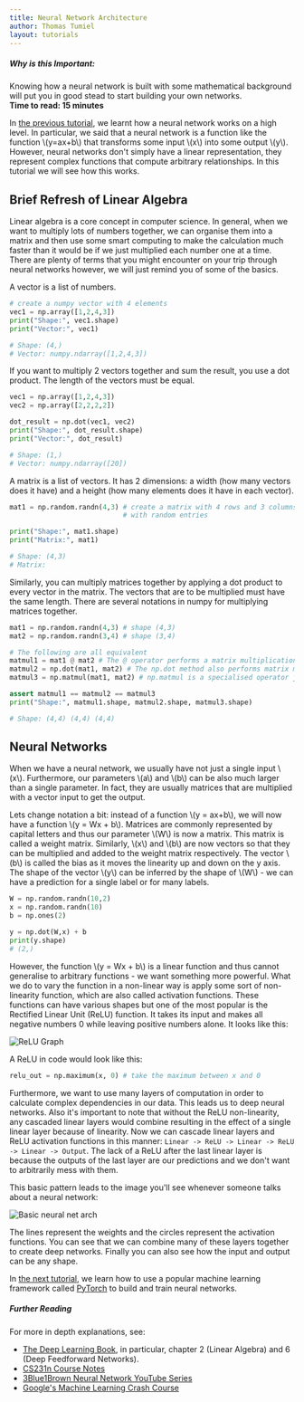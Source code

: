 ```yaml
---
title: Neural Network Architecture
author: Thomas Tumiel
layout: tutorials
---
```


<div class="alert alert-block alert-info">
<h5>Why is this Important:</h5>
Knowing how a neural network is built with some mathematical background will put you in good stead to start building your own networks.
<br />
<strong>Time to read: 15 minutes</strong>
</div>

In [the previous tutorial](/tutorials/neural-nets), we learnt how a neural network works on a high level. In particular, we said that a neural network is a function like the function \\(y=ax+b\\) that transforms some input \\(x\\) into some output \\(y\\). However, neural networks don't simply have a linear representation, they represent complex functions that compute arbitrary relationships. In this tutorial we will see how this works.

## Brief Refresh of Linear Algebra

Linear algebra is a core concept in computer science. In general, when we want to multiply lots of numbers together, we can organise them into a matrix and then use some smart computing to make the calculation much faster than it would be if we just multiplied each number one at a time. There are plenty of terms that you might encounter on your trip through neural networks however, we will just remind you of some of the basics.

A vector is a list of numbers.

```python
# create a numpy vector with 4 elements
vec1 = np.array([1,2,4,3])
print("Shape:", vec1.shape)
print("Vector:", vec1)

# Shape: (4,)
# Vector: numpy.ndarray([1,2,4,3])
```

If you want to multiply 2 vectors together and sum the result, you use a dot product. The length of the vectors must be equal.

```python
vec1 = np.array([1,2,4,3])
vec2 = np.array([2,2,2,2])

dot_result = np.dot(vec1, vec2)
print("Shape:", dot_result.shape)
print("Vector:", dot_result)

# Shape: (1,)
# Vector: numpy.ndarray([20])
```

A matrix is a list of vectors. It has 2 dimensions: a width (how many vectors does it have) and a height (how many elements does it have in each vector).

```python
mat1 = np.random.randn(4,3) # create a matrix with 4 rows and 3 columns
                            # with random entries

print("Shape:", mat1.shape)
print("Matrix:", mat1)

# Shape: (4,3)
# Matrix:
```

Similarly, you can multiply matrices together by applying a dot product to every vector in the matrix. The vectors that are to be multiplied must have the same length. There are several notations in numpy for multiplying matrices together.

```python
mat1 = np.random.randn(4,3) # shape (4,3)
mat2 = np.random.randn(3,4) # shape (3,4)

# The following are all equivalent
matmul1 = mat1 @ mat2 # The @ operator performs a matrix multiplication in python >=3.5
matmul2 = np.dot(mat1, mat2) # The np.dot method also performs matrix multiplication
matmul3 = np.matmul(mat1, mat2) # np.matmul is a specialised operator just for matrices

assert matmul1 == matmul2 == matmul3
print("Shape:", matmul1.shape, matmul2.shape, matmul3.shape)

# Shape: (4,4) (4,4) (4,4)
```

## Neural Networks

When we have a neural network, we usually have not just a single input \\(x\\). Furthermore, our parameters \\(a\\) and \\(b\\) can be also much larger than a single parameter. In fact, they are usually matrices that are multiplied with a vector input to get the output.

Lets change notation a bit: instead of a function \\(y = ax+b\\), we will now have a function \\(y = Wx + b\\). Matrices are commonly represented by capital letters and thus our parameter \\(W\\) is now a matrix. This matrix is called a weight matrix. Similarly, \\(x\\) and \\(b\\) are now vectors so that they can be multiplied and added to the weight matrix respectively. The vector \\(b\\) is called the bias as it moves the linearity up and down on the y axis. The shape of the vector \\(y\\) can be inferred by the shape of \\(W\\) - we can have a prediction for a single label or for many labels.

```python
W = np.random.randn(10,2)
x = np.random.randn(10)
b = np.ones(2)

y = np.dot(W,x) + b
print(y.shape)
# (2,)
```

However, the function \\(y = Wx + b\\) is a linear function and thus cannot generalise to arbitrary functions - we want something more powerful. What we do to vary the function in a non-linear way is apply some sort of non-linearity function, which are also called activation functions. These functions can have various shapes but one of the most popular is the Rectified Linear Unit (ReLU) function. It takes its input and makes all negative numbers 0 while leaving positive numbers alone. It looks like this:

![ReLU Graph]()

A ReLU in code would look like this:

```python
relu_out = np.maximum(x, 0) # take the maximum between x and 0
```

Furthermore, we want to use many layers of computation in order to calculate complex dependencies in our data. This leads us to deep neural networks. Also it's important to note that without the ReLU non-linearity, any cascaded linear layers would combine resulting in the effect of a single linear layer because of linearity. Now we can cascade linear layers and ReLU activation functions in this manner: `Linear -> ReLU -> Linear -> ReLU -> Linear -> Output`. The lack of a ReLU after the last linear layer is because the outputs of the last layer are our predictions and we don't want to arbitrarily mess with them.

This basic pattern leads to the image you'll see whenever someone talks about a neural network:

![Basic neural net arch]()

The lines represent the weights and the circles represent the activation functions. You can see that we can combine many of these layers together to create deep networks. Finally you can also see how the input and output can be any shape.

In [the next tutorial](/tutorials/pytorch-basics), we learn how to use a popular machine learning framework called [PyTorch](https://pytorch.org/) to build and train neural networks.

<div class="alert alert-block alert-info">
<h5>Further Reading</h5>
For more in depth explanations, see:
<ul>
<li><a href="https://www.deeplearningbook.org/">The Deep Learning Book</a>, in particular, chapter 2 (Linear Algebra) and 6 (Deep Feedforward Networks).</li>
<li><a href="http://cs231n.github.io/neural-networks-1/">CS231n Course Notes</a></li>
<li><a href="https://www.youtube.com/playlist?list=PLZHQObOWTQDNU6R1_67000Dx_ZCJB-3pi">3Blue1Brown Neural Network YouTube Series</a></li>
<li><a href="https://developers.google.com/machine-learning/crash-course/">Google's Machine Learning Crash Course</a></li>
</ul>
</div>
